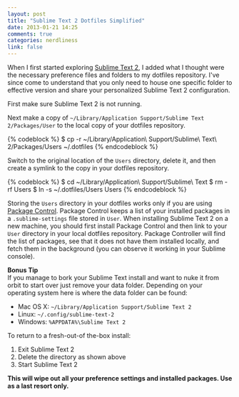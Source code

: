 ```yaml
---
layout: post
title: "Sublime Text 2 Dotfiles Simplified"
date: 2013-01-21 14:25
comments: true
categories: nerdliness
link: false
---
```

When I first started exploring [Sublime Text 2](http://www.sublimetext.com/ "Sublime Text"), I added what I thought were the necessary preference files and folders to my dotfiles repository. I've since come to understand that you only need to house one specific folder to effective version and share your personalized Sublime Text 2 configuration.

First make sure Sublime Text 2 is not running. 

Next make a copy of `~/Library/Application Support/Sublime Text 2/Packages/User` to the local copy of your dotfiles repository.

{% codeblock %}
$ cp -r ~/Library/Application\ Support/Sublime\ Text\ 2/Packages/Users ~/.dotfiles
{% endcodeblock %}

Switch to the original location of the `Users` directory, delete it, and then create a symlink to the copy in your dotfiles repository.

{% codeblock %}
$ cd ~/Library/Application\ Support/Sublime\ Text
$ rm -rf Users
$ ln -s ~/.dotfiles/Users Users
{% endcodeblock %}

Storing the `Users` directory in your dotfiles works only if you are using [Package Control](http://wbond.net/sublime_packages/package_control "Package Control"). Package Control keeps a list of your installed packages in a `.sublime-settings` file stored in `User`. When installing Sublime Text 2 on a new machine, you should first install Package Control and then link to your `User` directory in your local dotfiles repository. Package Controller will find the list of packages, see that it does not have them installed locally, and fetch them in the background (you can observe it working in your Sublime console).

**Bonus Tip**  
If you manage to bork your Sublime Text install and want to nuke it from orbit to start over just remove your data folder. Depending on your operating system here is where the data folder can be found:

* Mac OS X: `~/Library/Application Support/Sublime Text 2`
* Linux: `~/.config/sublime-text-2`
* Windows: `%APPDATA%\Sublime Text 2`

To return to a fresh-out-of the-box install:

1. Exit Sublime Text 2
2. Delete the directory as shown above
3. Start Sublime Text 2

**This will wipe out all your preference settings and installed packages. Use as a last resort only.**